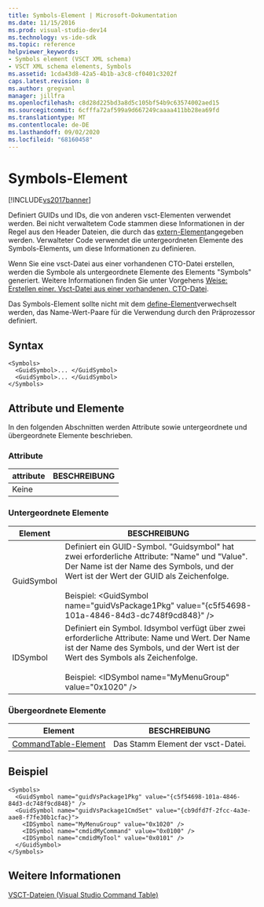 ```yaml
---
title: Symbols-Element | Microsoft-Dokumentation
ms.date: 11/15/2016
ms.prod: visual-studio-dev14
ms.technology: vs-ide-sdk
ms.topic: reference
helpviewer_keywords:
- Symbols element (VSCT XML schema)
- VSCT XML schema elements, Symbols
ms.assetid: 1cda43d8-42a5-4b1b-a3c8-cf0401c3202f
caps.latest.revision: 8
ms.author: gregvanl
manager: jillfra
ms.openlocfilehash: c8d28d225bd3a8d5c105bf54b9c63574002aed15
ms.sourcegitcommit: 6cfffa72af599a9d667249caaaa411bb28ea69fd
ms.translationtype: MT
ms.contentlocale: de-DE
ms.lasthandoff: 09/02/2020
ms.locfileid: "68160458"
---
```

# <a name="symbols-element"></a>Symbols-Element
[!INCLUDE[vs2017banner](../includes/vs2017banner.md)]

Definiert GUIDs und IDs, die von anderen vsct-Elementen verwendet werden. Bei nicht verwaltetem Code stammen diese Informationen in der Regel aus den Header Dateien, die durch das [extern-Element](../extensibility/extern-element.md)angegeben werden. Verwalteter Code verwendet die untergeordneten Elemente des Symbols-Elements, um diese Informationen zu definieren.  
  
 Wenn Sie eine vsct-Datei aus einer vorhandenen CTO-Datei erstellen, werden die Symbole als untergeordnete Elemente des Elements "Symbols" generiert. Weitere Informationen finden Sie unter Vorgehens [Weise: Erstellen einer. Vsct-Datei aus einer vorhandenen. CTO-Datei](../misc/how-to-create-a-dot-vsct-file-from-an-existing-dot-cto-file.md).  
  
 Das Symbols-Element sollte nicht mit dem [define-Element](../extensibility/define-element.md)verwechselt werden, das Name-Wert-Paare für die Verwendung durch den Präprozessor definiert.  
  
## <a name="syntax"></a>Syntax  
  
```  
<Symbols>  
  <GuidSymbol>... </GuidSymbol>  
  <GuidSymbol>... </GuidSymbol>  
</Symbols>  
```  
  
## <a name="attributes-and-elements"></a>Attribute und Elemente  
 In den folgenden Abschnitten werden Attribute sowie untergeordnete und übergeordnete Elemente beschrieben.  
  
### <a name="attributes"></a>Attribute  
  
|attribute|BESCHREIBUNG|  
|---------------|-----------------|  
|Keine||  
  
### <a name="child-elements"></a>Untergeordnete Elemente  
  
|Element|BESCHREIBUNG|  
|-------------|-----------------|  
|GuidSymbol|Definiert ein GUID-Symbol. "Guidsymbol" hat zwei erforderliche Attribute: "Name" und "Value". Der Name ist der Name des Symbols, und der Wert ist der Wert der GUID als Zeichenfolge.<br /><br /> Beispiel: \<GuidSymbol name="guidVsPackage1Pkg"   value="{c5f54698-101a-4846-84d3-dc748f9cd848}" />|  
|IDSymbol|Definiert ein Symbol. Idsymbol verfügt über zwei erforderliche Attribute: Name und Wert. Der Name ist der Name des Symbols, und der Wert ist der Wert des Symbols als Zeichenfolge.<br /><br /> Beispiel: \<IDSymbol name="MyMenuGroup" value="0x1020" />|  
  
### <a name="parent-elements"></a>Übergeordnete Elemente  
  
|Element|BESCHREIBUNG|  
|-------------|-----------------|  
|[CommandTable-Element](../extensibility/commandtable-element.md)|Das Stamm Element der vsct-Datei.|  
  
## <a name="example"></a>Beispiel  
  
```  
<Symbols>  
  <GuidSymbol name="guidVsPackage1Pkg" value="{c5f54698-101a-4846-84d3-dc748f9cd848}" />  
  <GuidSymbol name="guidVsPackage1CmdSet" value="{cb9dfd7f-2fcc-4a3e-aae8-f7fe30b1cfac}">  
    <IDSymbol name="MyMenuGroup" value="0x1020" />  
    <IDSymbol name="cmdidMyCommand" value="0x0100" />  
    <IDSymbol name="cmdidMyTool" value="0x0101" />  
  </GuidSymbol>  
</Symbols>  
```  
  
## <a name="see-also"></a>Weitere Informationen  
 [VSCT-Dateien (Visual Studio Command Table)](../extensibility/internals/visual-studio-command-table-dot-vsct-files.md)
